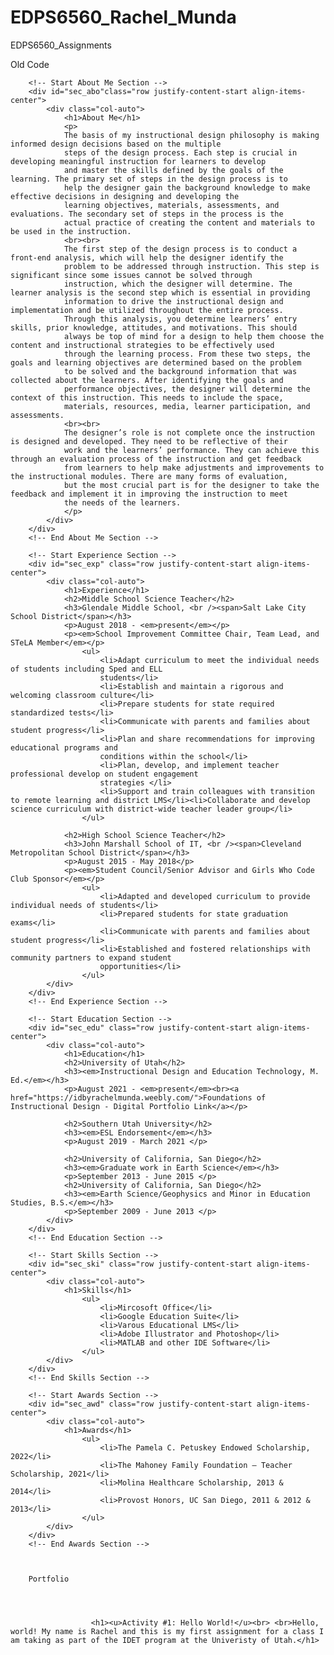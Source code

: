 # EDPS6560_Rachel_Munda
EDPS6560_Assignments

Old Code
        <!--The following rows are each sections of my resume -->

        <!-- Start About Me Section -->
        <div id="sec_abo"class="row justify-content-start align-items-center">
            <div class="col-auto">
                <h1>About Me</h1>
                <p>
				The basis of my instructional design philosophy is making informed design decisions based on the multiple 
				steps of the design process. Each step is crucial in developing meaningful instruction for learners to develop 
				and master the skills defined by the goals of the learning. The primary set of steps in the design process is to 
				help the designer gain the background knowledge to make effective decisions in designing and developing the 
				learning objectives, materials, assessments, and evaluations. The secondary set of steps in the process is the 
				actual practice of creating the content and materials to be used in the instruction. 
				<br><br>
				The first step of the design process is to conduct a front-end analysis, which will help the designer identify the 
				problem to be addressed through instruction. This step is significant since some issues cannot be solved through 
				instruction, which the designer will determine. The learner analysis is the second step which is essential in providing 
				information to drive the instructional design and implementation and be utilized throughout the entire process. 
				Through this analysis, you determine learners’ entry skills, prior knowledge, attitudes, and motivations. This should 
				always be top of mind for a design to help them choose the content and instructional strategies to be effectively used 
				through the learning process. From these two steps, the goals and learning objectives are determined based on the problem 
				to be solved and the background information that was collected about the learners. After identifying the goals and 
				performance objectives, the designer will determine the context of this instruction. This needs to include the space, 
				materials, resources, media, learner participation, and assessments.
				<br><br>
				The designer’s role is not complete once the instruction is designed and developed. They need to be reflective of their 
				work and the learners’ performance. They can achieve this through an evaluation process of the instruction and get feedback 
				from learners to help make adjustments and improvements to the instructional modules. There are many forms of evaluation, 
				but the most crucial part is for the designer to take the feedback and implement it in improving the instruction to meet 
				the needs of the learners.			
                </p>
            </div>
		</div>
		<!-- End About Me Section -->
		
        <!-- Start Experience Section -->
		<div id="sec_exp" class="row justify-content-start align-items-center">
            <div class="col-auto">
                <h1>Experience</h1>
                <h2>Middle School Science Teacher</h2>
                <h3>Glendale Middle School, <br /><span>Salt Lake City School District</span></h3>
                <p>August 2018 - <em>present</em></p>
                <p><em>School Improvement Committee Chair, Team Lead, and STeLA Member</em></p>
				    <ul>
                        <li>Adapt curriculum to meet the individual needs of students including Sped and ELL
						students</li>
                        <li>Establish and maintain a rigorous and welcoming classroom culture</li>
                        <li>Prepare students for state required standardized tests</li>
                        <li>Communicate with parents and families about student progress</li>
                        <li>Plan and share recommendations for improving educational programs and
						conditions within the school</li>
                        <li>Plan, develop, and implement teacher professional develop on student engagement
						strategies </li>
                        <li>Support and train colleagues with transition to remote learning and district LMS</li><li>Collaborate and develop science curriculum with district-wide teacher leader group</li>
                    </ul>
			
                <h2>High School Science Teacher</h2>
                <h3>John Marshall School of IT, <br /><span>Cleveland Metropolitan School District</span></h3>
                <p>August 2015 - May 2018</p>
                <p><em>Student Council/Senior Advisor and Girls Who Code Club Sponsor</em></p>
                    <ul>
                        <li>Adapted and developed curriculum to provide individual needs of students</li>
                        <li>Prepared students for state graduation exams</li>
                        <li>Communicate with parents and families about student progress</li>
                        <li>Established and fostered relationships with community partners to expand student
						opportunities</li>
                    </ul>
            </div>
		</div>
		<!-- End Experience Section -->
            
		<!-- Start Education Section -->
		<div id="sec_edu" class="row justify-content-start align-items-center">
            <div class="col-auto">
                <h1>Education</h1>
                <h2>University of Utah</h2>
                <h3><em>Instructional Design and Education Technology, M. Ed.</em></h3>
                <p>August 2021 - <em>present</em><br><a href="https://idbyrachelmunda.weebly.com/">Foundations of Instructional Design - Digital Portfolio Link</a></p>
			
                <h2>Southern Utah University</h2>
                <h3><em>ESL Endorsement</em></h3>
                <p>August 2019 - March 2021 </p>
                
                <h2>University of California, San Diego</h2>
                <h3><em>Graduate work in Earth Science</em></h3>
                <p>September 2013 - June 2015 </p>
                <h2>University of California, San Diego</h2>
                <h3><em>Earth Science/Geophysics and Minor in Education Studies, B.S.</em></h3>
                <p>September 2009 - June 2013 </p>
            </div>
        </div>
		<!-- End Education Section -->
		
        <!-- Start Skills Section -->
		<div id="sec_ski" class="row justify-content-start align-items-center">
            <div class="col-auto">
                <h1>Skills</h1>
                    <ul>
                        <li>Mircosoft Office</li>
                        <li>Google Education Suite</li>
                        <li>Varous Educational LMS</li>
                        <li>Adobe Illustrator and Photoshop</li>
                        <li>MATLAB and other IDE Software</li>
                    </ul>
            </div>
		</div>
		<!-- End Skills Section -->
        
        <!-- Start Awards Section -->
		<div id="sec_awd" class="row justify-content-start align-items-center">
            <div class="col-auto">
                <h1>Awards</h1>
                    <ul>
                        <li>The Pamela C. Petuskey Endowed Scholarship, 2022</li>
                        <li>The Mahoney Family Foundation – Teacher Scholarship, 2021</li>
                        <li>Molina Healthcare Scholarship, 2013 & 2014</li>
                        <li>Provost Honors, UC San Diego, 2011 & 2012 & 2013</li>
                    </ul>
            </div>
		</div>
		<!-- End Awards Section -->
        
        
        
        Portfolio
        
        
        
        
                      <h1><u>Activity #1: Hello World!</u><br> <br>Hello, world! My name is Rachel and this is my first assignment for a class I am taking as part of the IDET program at the Univeristy of Utah.</h1>
